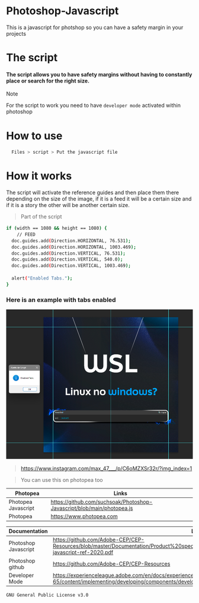 # Photoshop-Javascript
This is a javascript for photshop so you can have a safety margin in your projects


# The script

#### The script allows you to have safety margins without having to constantly place or search for the right size.

>[!NOTE]
> For the script to work you need to have `developer mode` activated within photoshop

# How to use

```sh
  Files > script > Put the javascript file
```

# How it works

The script will activate the reference guides and then place them there depending on the size of the image, if it is a feed it will be a certain size and if it is a story the other will be another certain size.

> Part of the script

```sh
if (width == 1080 && height == 1080) {
    // FEED
  doc.guides.add(Direction.HORIZONTAL, 76.531);
  doc.guides.add(Direction.HORIZONTAL, 1003.469);
  doc.guides.add(Direction.VERTICAL, 76.531);
  doc.guides.add(Direction.VERTICAL, 540.0);
  doc.guides.add(Direction.VERTICAL, 1003.469);

  alert("Enabled Tabs.");
} 
```

### Here is an example with tabs enabled

<p align="center">
  <img src="https://github.com/suchsoak/Photoshop-Javascript/blob/main/tabs.png" alt="tabs-img">
</p>

> https://www.instagram.com/max_47___/p/C6oMZXSr32r/?img_index=1

> You can use this on photopea too

| Photopea |  Links |
| ------ | ------ |
|  Photopea Javascript |  https://github.com/suchsoak/Photoshop-Javascript/blob/main/photopea.js
|  Photopea |  https://www.photopea.com

| Documentation |  Links |
| ------ | ------ |
|  Photoshop Javascript |  https://github.com/Adobe-CEP/CEP-Resources/blob/master/Documentation/Product%20specific%20Documentation/Photoshop%20Scripting/photoshop-javascript-ref-2020.pdf
|  Photoshop github | https://github.com/Adobe-CEP/CEP-Resources
|  Developer Mode | https://experienceleague.adobe.com/en/docs/experience-manager-65/content/implementing/developing/components/developer-mode

`GNU General Public License v3.0`
